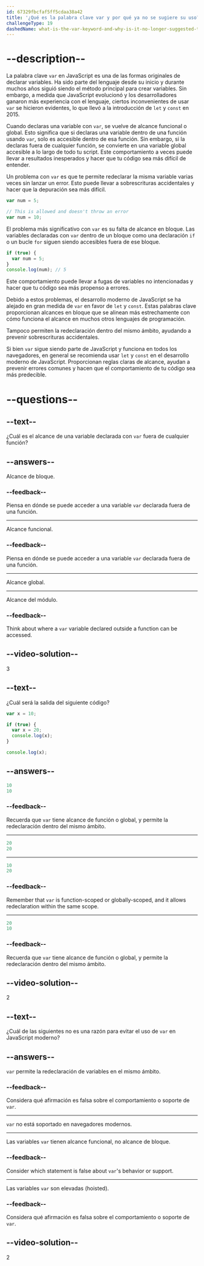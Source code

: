 ```yaml
---
id: 67329fbcfaf5ff5cdaa38a42
title: '¿Qué es la palabra clave var y por qué ya no se sugiere su uso?'
challengeType: 19
dashedName: what-is-the-var-keyword-and-why-is-it-no-longer-suggested-to-use-it
---
```


# --description--

La palabra clave `var` en JavaScript es una de las formas originales de declarar variables. Ha sido parte del lenguaje desde su inicio y durante muchos años siguió siendo el método principal para crear variables. Sin embargo, a medida que JavaScript evolucionó y los desarrolladores ganaron más experiencia con el lenguaje, ciertos inconvenientes de usar `var` se hicieron evidentes, lo que llevó a la introducción de `let` y `const` en 2015.

Cuando declaras una variable con `var`, se vuelve de alcance funcional o global. Esto significa que si declaras una variable dentro de una función usando `var`, solo es accesible dentro de esa función. Sin embargo, si la declaras fuera de cualquier función, se convierte en una variable global accesible a lo largo de todo tu script. Este comportamiento a veces puede llevar a resultados inesperados y hacer que tu código sea más difícil de entender.

Un problema con `var` es que te permite redeclarar la misma variable varias veces sin lanzar un error. Esto puede llevar a sobrescrituras accidentales y hacer que la depuración sea más difícil.

```js
var num = 5;

// This is allowed and doesn't throw an error
var num = 10;
```

El problema más significativo con `var` es su falta de alcance en bloque. Las variables declaradas con `var` dentro de un bloque como una declaración `if` o un bucle `for` siguen siendo accesibles fuera de ese bloque.

```js
if (true) {
  var num = 5;
}
console.log(num); // 5
```

Este comportamiento puede llevar a fugas de variables no intencionadas y hacer que tu código sea más propenso a errores.

Debido a estos problemas, el desarrollo moderno de JavaScript se ha alejado en gran medida de `var` en favor de `let` y `const`. Estas palabras clave proporcionan alcances en bloque que se alinean más estrechamente con cómo funciona el alcance en muchos otros lenguajes de programación.

Tampoco permiten la redeclaración dentro del mismo ámbito, ayudando a prevenir sobrescrituras accidentales.

Si bien `var` sigue siendo parte de JavaScript y funciona en todos los navegadores, en general se recomienda usar `let` y `const` en el desarrollo moderno de JavaScript. Proporcionan reglas claras de alcance, ayudan a prevenir errores comunes y hacen que el comportamiento de tu código sea más predecible.

# --questions--

## --text--

¿Cuál es el alcance de una variable declarada con `var` fuera de cualquier función?

## --answers--

Alcance de bloque.

### --feedback--

Piensa en dónde se puede acceder a una variable `var` declarada fuera de una función.

---

Alcance funcional.

### --feedback--

Piensa en dónde se puede acceder a una variable `var` declarada fuera de una función.

---

Alcance global.

---

Alcance del módulo.

### --feedback--

Think about where a `var` variable declared outside a function can be accessed.

## --video-solution--

3

## --text--

¿Cuál será la salida del siguiente código?

```js
var x = 10;

if (true) {
  var x = 20;
  console.log(x);
}

console.log(x);
```

## --answers--

```js
10
10
```

### --feedback--

Recuerda que `var` tiene alcance de función o global, y permite la redeclaración dentro del mismo ámbito.

---

```js
20
20
```

---

```js
10
20
```

### --feedback--

Remember that `var` is function-scoped or globally-scoped, and it allows redeclaration within the same scope.

---

```js
20
10
```

### --feedback--

Recuerda que `var` tiene alcance de función o global, y permite la redeclaración dentro del mismo ámbito.

## --video-solution--

2

## --text--

¿Cuál de las siguientes no es una razón para evitar el uso de `var` en JavaScript moderno?

## --answers--

`var` permite la redeclaración de variables en el mismo ámbito.

### --feedback--

Considera qué afirmación es falsa sobre el comportamiento o soporte de `var`.

---

`var` no está soportado en navegadores modernos.

---

Las variables `var` tienen alcance funcional, no alcance de bloque.

### --feedback--

Consider which statement is false about `var`'s behavior or support.

---

Las variables `var` son elevadas (hoisted).

### --feedback--

Considera qué afirmación es falsa sobre el comportamiento o soporte de `var`.

## --video-solution--

2
